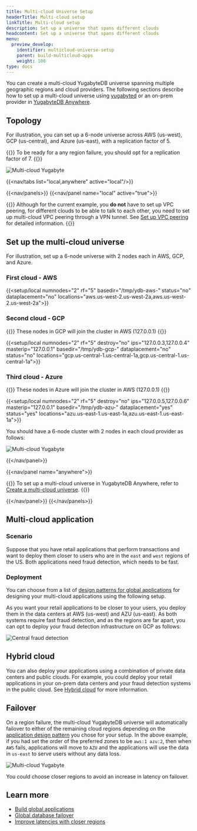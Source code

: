 ```yaml
---
title: Multi-cloud Universe Setup
headerTitle: Multi-cloud setup
linkTitle: Multi-cloud setup
description: Set up a universe that spans different clouds
headcontent: Set up a universe that spans different clouds
menu:
  preview_develop:
    identifier: multicloud-universe-setup
    parent: build-multicloud-apps
    weight: 100
type: docs
---
```


You can create a multi-cloud YugabyteDB universe spanning multiple geographic regions and cloud providers. The following sections describe how to set up a multi-cloud universe using [yugabyted](../../../reference/configuration/yugabyted/) or an on-prem provider in [YugabyteDB Anywhere](../../../yugabyte-platform/create-deployments/create-universe-multi-cloud/).

## Topology

For illustration, you can set up a 6-node universe across AWS (us-west), GCP (us-central), and Azure (us-east), with a replication factor of 5.

{{<note title="Note">}}
To be ready for a any region failure, you should opt for a replication factor of 7.
{{</note>}}

![Multi-cloud Yugabyte](/images/develop/multicloud/multicloud-topology.png)

<!-- begin: nav tabs -->
{{<nav/tabs list="local,anywhere" active="local"/>}}

{{<nav/panels>}}
{{<nav/panel name="local" active="true">}}
<!-- BEGIN: local cluster setup instructions -->

{{<warning title="VPC peering">}}
Although for the current example, you **do not** have to set up VPC peering, for different clouds to be able to talk to each other, you need to set up multi-cloud VPC peering through a VPN tunnel. See [Set up VPC peering](../../../yugabyte-platform/create-deployments/create-universe-multi-cloud/#set-up-vpc-peering) for detailed information.
{{</warning>}}

## Set up the multi-cloud universe

For illustration, set up a 6-node universe with 2 nodes each in AWS, GCP, and Azure.

### First cloud - AWS

{{<setup/local
    numnodes="2"
    rf="5"
    basedir="/tmp/ydb-aws-"
    status="no"
    dataplacement="no"
    locations="aws.us-west-2.us-west-2a,aws.us-west-2.us-west-2a">}}

### Second cloud - GCP

{{<note title="Note">}} These nodes in GCP will join the cluster in AWS (127.0.0.1) {{</note>}}

{{<setup/local
    numnodes="2"
    rf="5"
    destroy="no"
    ips="127.0.0.3,127.0.0.4"
    masterip="127.0.0.1"
    basedir="/tmp/ydb-gcp-"
    dataplacement="no"
    status="no"
    locations="gcp.us-central-1.us-central-1a,gcp.us-central-1.us-central-1a">}}

### Third cloud - Azure

{{<note title="Note">}} These nodes in Azure will join the cluster in AWS (127.0.0.1) {{</note>}}

{{<setup/local
    numnodes="2"
    rf="5"
    destroy="no"
    ips="127.0.0.5,127.0.0.6"
    masterip="127.0.0.1"
    basedir="/tmp/ydb-azu-"
    dataplacement="yes"
    status="yes"
    locations="azu.us-east-1.us-east-1a,azu.us-east-1.us-east-1a">}}

You should have a 6-node cluster with 2 nodes in each cloud provider as follows:

![Multi-cloud Yugabyte](/images/develop/multicloud/multicloud-6nodes.png)

<!-- END: local cluster setup instructions -->
{{</nav/panel>}}
<!-- multi-cloud not currently supported in YBM
{{<nav/panel name="cloud">}} {{<setup/cloud>}} {{</nav/panel>}}
-->
{{<nav/panel name="anywhere">}}

{{<note>}}
To set up a multi-cloud universe in YugabyteDB Anywhere, refer to [Create a multi-cloud universe](../../../yugabyte-platform/create-deployments/create-universe-multi-cloud/).
{{</note>}}

<!-- END: YBA cluster setup instructions -->
{{</nav/panel>}}
{{</nav/panels>}}
<!-- end: nav tabs -->

## Multi-cloud application

### Scenario

Suppose that you have retail applications that perform transactions and want to deploy them closer to users who are in the `east` and `west` regions of the US. Both applications need fraud detection, which needs to be fast.

### Deployment

You can choose from a list of [design patterns for global applications](../../build-global-apps/) for designing your multi-cloud applications using the following setup.

As you want your retail applications to be closer to your users, you deploy them in the data centers at AWS (us-west) and AZU (us-east). As both systems require fast fraud detection, and as the regions are far apart, you can opt to deploy your fraud detection infrastructure on GCP as follows:

![Central fraud detection](/images/develop/multicloud/multicloud-fraud-detection.png)

## Hybrid cloud

You can also deploy your applications using a combination of private data centers and public clouds. For example, you could deploy your retail applications in your on-prem data centers and your fraud detection systems in the public cloud. See [Hybrid cloud](../hybrid-cloud) for more information.

## Failover

On a region failure, the multi-cloud YugabyteDB universe will automatically failover to either of the remaining cloud regions depending on the [application design pattern](../../build-global-apps/) you chose for your setup. In the above example, if you had set the order of the preferred zones to be `aws:1 azu:2`, then when `AWS` fails, applications will move to `AZU` and the applications will use the data in `us-east` to serve users without any data loss.

![Multi-cloud Yugabyte](/images/develop/multicloud/multicloud-failover.png)

You could choose closer regions to avoid an increase in latency on failover.

## Learn more

- [Build global applications](../../build-global-apps/)
- [Global database failover](../../build-global-apps/global-database#failover)
- [Improve latencies with closer regions](../../build-global-apps/global-database#improve-latencies-with-closer-regions)
